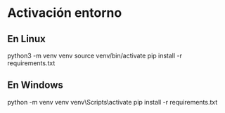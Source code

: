 # Activación entorno

## En Linux
python3 -m venv venv
source venv/bin/activate
pip install -r requirements.txt

## En Windows
python -m venv venv
venv\Scripts\activate
pip install -r requirements.txt
